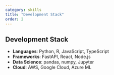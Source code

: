 ```yaml
---
category: skills
title: "Development Stack"
order: 2
---
```


## Development Stack

- **Languages**: Python, R, JavaScript, TypeScript
- **Frameworks**: FastAPI, React, Node.js
- **Data Science**: pandas, numpy, Jupyter
- **Cloud**: AWS, Google Cloud, Azure ML